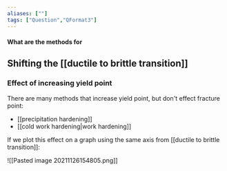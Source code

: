 ```yaml
---
aliases: [""]
tags: ["Question","QFormat3"]
---
```


#### What are the methods for
## Shifting the [[ductile to brittle transition]]

### Effect of increasing yield point
There are many methods that increase yield point, but don't effect fracture point:
- [[precipitation hardening]]
- [[cold work hardening|work hardening]]

If we plot this effect on a graph using the same axis from [[ductile to brittle transition]]:

![[Pasted image 20211126154805.png]]

